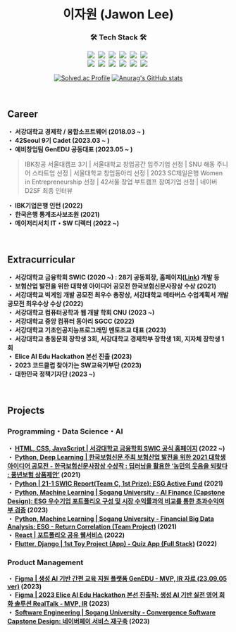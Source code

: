 <h1 align="center">이자원 (Jawon Lee)</h1>

<div align="center">
  
 <h3 align="center">🛠 Tech Stack 🛠</h3>
 <p align="center">
  <img src="https://img.shields.io/badge/Python-3766AB?style=flat-square&logo=Python&logoColor=white"/></a>&nbsp 
  <img src="https://img.shields.io/badge/Java-007396?style=flat-square&logo=Java&logoColor=white"/></a>&nbsp 
  <img src="https://img.shields.io/badge/C-A8B9CC?style=flat-square&logo=C&logoColor=white"/></a>&nbsp 
  <img src="https://img.shields.io/badge/HTML5-E34F26?style=flat-square&logo=html5&logoColor=white"/></a>&nbsp 
  <img src="https://img.shields.io/badge/CSS3-1572B6?style=flat-square&logo=css3&logoColor=white"/></a>&nbsp 
  <img src="https://img.shields.io/badge/JavaScript-F7DF1E?style=flat-square&logo=javascript&logoColor=black"/></a>&nbsp 
  <br>
  <img src="https://img.shields.io/badge/Bootstrap-7952B3?style=flat-square&logo=bootstrap&logoColor=white"/></a>&nbsp 
  <img src="https://img.shields.io/badge/Django-092E20?style=flat-square&logo=Django&logoColor=white"/></a>&nbsp 
  <img src="https://img.shields.io/badge/Flutter-02569B?style=flat-square&logo=flutter&logoColor=white"/></a>&nbsp 
  <img src="https://img.shields.io/badge/Linux-FCC624?style=flat-square&logo=linux&logoColor=black"/></a>&nbsp 
<img src="https://img.shields.io/badge/GitHub-181717?style=flat-square&logo=GitHub&logoColor=white"/></a>&nbsp 
<img src="https://img.shields.io/badge/Google Colab-F9AB00?style=flat-square&logo=Google Colab&logoColor=white"/></a>&nbsp 



</p>
 
</div>

<div align="center">
 
  [![Solved.ac Profile](http://mazassumnida.wtf/api/v2/generate_badge?boj=pfcvma)](https://solved.ac/pfcvma/)
  [![Anurag's GitHub stats](https://github-readme-stats.vercel.app/api?username=pfcvma)](https://github.com/anuraghazra/github-readme-stats)

</div>
<br>
<div>
  <h2>Career</h2>
 <p>
 <b>・  서강대학교 경제학 / 융합소프트웨어 (2018.03 ~ )</b><br>
 <b>・  42Seoul 9기 Cadet (2023.03 ~ )</b><br>
 <b>・  예비창업팀 GenEDU 공동대표 (2023.05 ~ )</b><br>
   
 > IBK창공 서울대캠프 3기 | 서울대학교 창업공간 입주기업 선정 | SNU 해동 주니어 스타트업 선정 | 서울대학교 창업동아리 선정 | 2023 SC제일은행 Women in Entrepreneurship 선정 | 42서울 창업 부트캠프 참여기업 선정 | 네이버 D2SF 최종 인터뷰
>
>
 <b>・  IBK기업은행 인턴 (2022) </b><br>
 <b>・  한국은행 통계조사보조원 (2021) </b><br>
 <b>・  메이저리서치 IT・SW 디렉터 (2022 ~) </b><br>

 <p>

</div>
<br>
<div>
  <h2>Extracurricular</h2>
 <p>
   
 <b>・  서강대학교 금융학회 SWIC (2020 ~) : 28기 공동회장, 홈페이지([Link](http://sgswic.com/)) 개발 등 </b><br>
 <b>・  보험산업 발전을 위한 대학생 아이디어 공모전 한국보험신문사장상 수상 (2021) </b><br>
 <b>・  서강대학교 빅게임 개발 공모전 최우수 총장상, 서강대학교 메타버스 수업계획서 개발 공모전 최우수상 수상 (2022) </b><br>
 <b>・  서강대학교 컴퓨터공학과 웹 개발 학회 CNU (2023 ~) </b><br>
 <b>・  서강대학교 중앙 컴퓨터 동아리 SGCC (2022) </b><br>
 <b>・  서강대학교 기초인공지능프로그래밍 멘토조교 대표 (2023) </b><br>
 <b>・  서강대학교 총동문회 장학생 3회, 서강대학교 경제학부 장학생 1회, 지자체 장학생 1회 </b><br>
 <b>・  Elice AI Edu Hackathon 본선 진출 (2023) </b><br>
 <b>・  2023 코드클럽 찾아가는 SW교육기부단 (2023) </b><br>
 <b>・  대한민국 정책기자단 (2023 ~) </b><br>

 <p>
</div>
<br>
<div>
  <h2>Projects</h2>
  <h3>Programming・Data Science・AI</h3>
 <p>

 <b>・  [HTML, CSS, JavaScript | 서강대학교 금융학회 SWIC 공식 홈페이지](https://github.com/pfcvma/sogang-swic) (2022 ~) </b><br>
 <b>・  [Python, Deep Learning | 한국보험신문 주최 보험산업 발전을 위한 2021 대학생 아이디어 공모전 - 한국보험신문사장상 수상작 : 딥러닝을 활용한 ‘농민의 웃음을 되찾다 : 풍년보험 상품제안’](https://github.com/pfcvma/Insurance_Prediction) (2021) </b><br>
 <b>・  [Python | 21-1 SWIC Report(Team C, 1st Prize): ESG Active Fund](https://github.com/pfcvma/PythonStockTool) (2021) </b><br>
 <b>・  [Python, Machine Learning | Sogang University - AI Finance (Capstone Design): ESG 우수기업 포트폴리오 구성 및 시장 수익률과의 비교를 통한 초과수익여부 검증](https://github.com/pfcvma/AI-Finance) (2023) </b><br>
 <b>・  [Python, Machine Learning | Sogang University - Financial Big Data Analysis: ESG - Return Correlation (Team Project)](https://github.com/pfcvma/esg_return_correlation) (2021) </b><br>
  <b>・  [React | 포트폴리오 공유 웹서비스](https://github.com/pfcvma/portfolio) (2022) </b><br>
  <b>・  [Flutter, Django | 1st Toy Project (App) - Quiz App (Full Stack)](https://github.com/pfcvma/quiz_app_test) (2022) </b><br>

 <p>
  <h3>Product Management</h3>
  <p>
   
   <b>・  [Figma | 생성 AI 기반 간편 교육 지원 플랫폼 GenEDU - MVP, IR 자료 (23.09.05 ver)](https://github.com/pfcvma/gen_edu) (2023) </b><br>
   <b>・  [Figma | 2023 Elice AI Edu Hackathon 본선 진출작: 생성 AI 기반 실전 영어 회화 솔루션 RealTalk - MVP, IR](https://github.com/pfcvma/AI-Edu-Hackathon) (2023) </b><br>
   <b>・  [Software Engineering | Sogang University - Convergence Software Capstone Design: 네이버페이 서비스 재구축](https://drive.google.com/file/d/18r9a-PrO28SWlVMyKOWWQtg3py2R8zuQ/view?usp=sharing) (2023) </b><br>
   
  </p>
</div>

